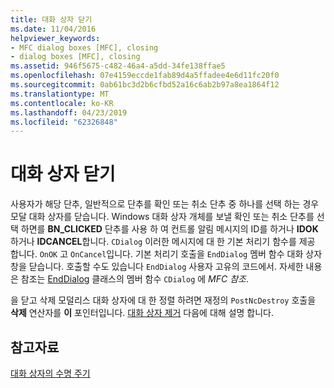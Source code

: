 ```yaml
---
title: 대화 상자 닫기
ms.date: 11/04/2016
helpviewer_keywords:
- MFC dialog boxes [MFC], closing
- dialog boxes [MFC], closing
ms.assetid: 946f5675-c482-46a4-a5dd-34fe138ffae5
ms.openlocfilehash: 07e4159eccde1fab89d4a5ffadee4e6d11fc20f0
ms.sourcegitcommit: 0ab61bc3d2b6cfbd52a16c6ab2b97a8ea1864f12
ms.translationtype: MT
ms.contentlocale: ko-KR
ms.lasthandoff: 04/23/2019
ms.locfileid: "62326848"
---
```

# <a name="closing-the-dialog-box"></a>대화 상자 닫기

사용자가 해당 단추, 일반적으로 단추를 확인 또는 취소 단추 중 하나를 선택 하는 경우 모달 대화 상자를 닫습니다. Windows 대화 상자 개체를 보낼 확인 또는 취소 단추를 선택 하면를 **BN_CLICKED** 단추를 사용 하 여 컨트롤 알림 메시지의 ID를 하거나 **IDOK** 하거나 **IDCANCEL**합니다. `CDialog` 이러한 메시지에 대 한 기본 처리기 함수를 제공 합니다. `OnOK` 고 `OnCancel`입니다. 기본 처리기 호출을 `EndDialog` 멤버 함수 대화 상자 창을 닫습니다. 호출할 수도 있습니다 `EndDialog` 사용자 고유의 코드에서. 자세한 내용은 참조는 [EndDialog](../mfc/reference/cdialog-class.md#enddialog) 클래스의 멤버 함수 `CDialog` 에 *MFC 참조*.

을 닫고 삭제 모덜리스 대화 상자에 대 한 정렬 하려면 재정의 `PostNcDestroy` 호출을 **삭제** 연산자를 **이** 포인터입니다. [대화 상자 제거](../mfc/destroying-the-dialog-box.md) 다음에 대해 설명 합니다.

## <a name="see-also"></a>참고자료

[대화 상자의 수명 주기](../mfc/life-cycle-of-a-dialog-box.md)
